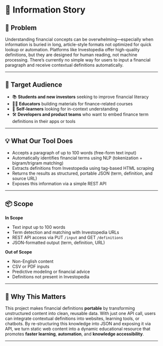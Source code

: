 # 📘 Information Story

## 🎯 Problem

Understanding financial concepts can be overwhelming—especially when information is buried in long, article-style formats not optimized for quick lookup or automation. Platforms like Investopedia offer high-quality definitions, but they are designed for human reading, not machine processing. There’s currently no simple way for users to input a financial paragraph and receive contextual definitions automatically.

---

## 👤 Target Audience

- 📚 **Students and new investors** seeking to improve financial literacy
- 🧑‍🏫 **Educators** building materials for finance-related courses
- 🧠 **Self-learners** looking for in-context understanding
- 🛠️ **Developers and product teams** who want to embed finance term definitions in their apps or tools

---

## 💡 What Our Tool Does

- Accepts a paragraph of up to 100 words (free-form text input)
- Automatically identifies financial terms using NLP (tokenization + bigram/trigram matching)
- Extracts definitions from Investopedia using tag-based HTML scraping
- Returns the results as structured, portable JSON (term, definition, and source URL)
- Exposes this information via a simple REST API

---

## 📦 Scope

**In Scope**
- Text input up to 100 words
- Term detection and matching with Investopedia URLs
- REST API access via PUT `/input` and GET `/definitions`
- JSON-formatted output (term, definition, URL)

**Out of Scope**
- Non-English content
- CSV or PDF inputs
- Predictive modeling or financial advice
- Definitions not present in Investopedia

---

## 🧭 Why This Matters

This project makes financial definitions **portable** by transforming unstructured content into clean, reusable data. With just one API call, users can integrate contextual definitions into websites, learning tools, or chatbots. By re-structuring this knowledge into JSON and exposing it via API, we turn static web content into a dynamic educational resource that promotes **faster learning**, **automation**, and **knowledge accessibility**.

---


